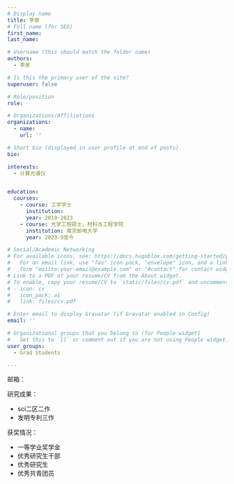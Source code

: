 ```yaml
---
# Display name
title: 李泉
# Full name (for SEO)
first_name: 
last_name: 

# Username (this should match the folder name)
authors:
  - 李泉

# Is this the primary user of the site?
superuser: false

# Role/position
role: 

# Organizations/Affiliations
organizations:
  - name: 
    url: ''

# Short bio (displayed in user profile at end of posts)
bio: 

interests:
  - 计算光谱仪


education:
  courses:
    - course: 工学学士
      institution: 
      year: 2019-2023
    - course: 光学工程硕士，材料与工程学院
      institution: 南京邮电大学
      year: 2023.9至今

# Social/Academic Networking
# For available icons, see: https://docs.hugoblox.com/getting-started/page-builder/#icons
#   For an email link, use "fas" icon pack, "envelope" icon, and a link in the
#   form "mailto:your-email@example.com" or "#contact" for contact widget.
# Link to a PDF of your resume/CV from the About widget.
# To enable, copy your resume/CV to `static/files/cv.pdf` and uncomment the lines below.
# - icon: cv
#   icon_pack: ai
#   link: files/cv.pdf

# Enter email to display Gravatar (if Gravatar enabled in Config)
email: ''

# Organizational groups that you belong to (for People widget)
#   Set this to `[]` or comment out if you are not using People widget.
user_groups:
  - Grad Students

---
```

邮箱： 


研究成果：
- sci二区二作
- 发明专利三作

获奖情况：
- 一等学业奖学金
- 优秀研究生干部
- 优秀研究生
- 优秀共青团员



